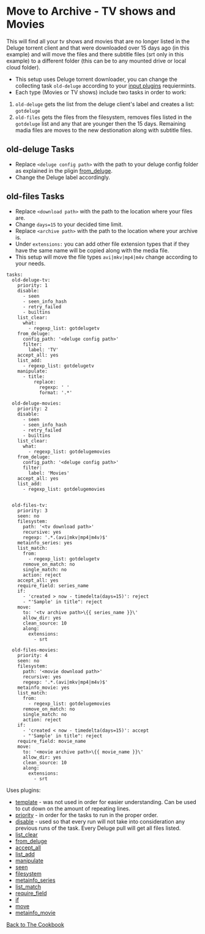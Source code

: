 # Move to Archive - TV shows and Movies
This will find all your tv shows and movies that are no longer listed in the Deluge torrent client and that were downloaded over 15 days ago (in this example) and will move the files and there subtitle files (srt only in this example) to a different folder (this can be to any mounted drive or local cloud folder).
  * This setup uses Deluge torrent downloader, you can change the collecting task `old-deluge` according to your [input plugins](/Plugins#input) requiermints.
  * Each type (Movies or TV shows) include two tasks in order to work:
  1. `old-deluge` gets the list from the deluge client's label and creates a list: `gotdeluge`
  2. `old-files` gets the files from the filesystem, removes files listed in the `gotdeluge` list and any that are younger then the 15 days. Remaining madia files are moves to the new destionation along with subtitle files.
##  old-deluge Tasks
  * Replace `<deluge config path>` with the path to your deluge config folder as explained in the pligin [from_deluge](/Plugins/from_deluge).
  * Change the Deluge label accordingly.
## old-files Tasks
  * Replace `<download path>` with the path to the location where your files are.
  * Change `days=15` to your decided time limit.
  * Replace `<archive path>` with the path to the location where your archive is.
  * Under `extensions:` you can add other file extension types that if they have the same name will be copied along with the media file.
  * This setup will move the file types `avi|mkv|mp4|m4v` change according to your needs.
```
tasks:
  old-deluge-tv:
    priority: 1
    disable:
      - seen
      - seen_info_hash
      - retry_failed
      - builtins
    list_clear:
      what:
        - regexp_list: gotdelugetv
    from_deluge:
      config_path: '<deluge config path>'
      filter:
        label: 'TV'
    accept_all: yes
    list_add:
      - regexp_list: gotdelugetv
    manipulate:
      - title:
          replace:
            regexp: ' '
            format: '.*'

  old-deluge-movies:
    priority: 2
    disable:
      - seen
      - seen_info_hash
      - retry_failed
      - builtins
    list_clear:
      what:
        - regexp_list: gotdelugemovies
    from_deluge:
      config_path: '<deluge config path>'
      filter:
        label: 'Movies'
    accept_all: yes
    list_add:
      - regexp_list: gotdelugemovies

       
  old-files-tv:
    priority: 3
    seen: no
    filesystem:
      path: '<tv download path>'
      recursive: yes
      regexp: '.*.(avi|mkv|mp4|m4v)$'
    metainfo_series: yes
    list_match:
      from:
        - regexp_list: gotdelugetv
      remove_on_match: no
      single_match: no
      action: reject
    accept_all: yes
    require_field: series_name
    if:
      - 'created > now - timedelta(days=15)': reject
      - "'Sample' in title": reject
    move:
      to: '<tv archive path>\{{ series_name }}\'
      allow_dir: yes
      clean_source: 10
      along:
        extensions:
          - srt
                
  old-files-movies:
    priority: 4
    seen: no
    filesystem:
      path: '<movie download path>'
      recursive: yes
      regexp: '.*.(avi|mkv|mp4|m4v)$'
    metainfo_movie: yes
    list_match:
      from:
        - regexp_list: gotdelugemovies
      remove_on_match: no
      single_match: no
      action: reject
    if:
      - 'created < now - timedelta(days=15)': accept
      - "'Sample' in title": reject
    require_field: movie_name
    move:
      to: '<movie archive path>\{{ movie_name }}\'
      allow_dir: yes
      clean_source: 10
      along:
        extensions:
          - srt
```
Uses plugins:
  * [template](/Plugins/template) - was not used in order for easier understanding. Can be used to cut down on the amount of repeating lines.
  * [priority](/Plugins/priority) - in order for the tasks to run in the  proper order.
  * [disable](/Plugins/disable) - used so that every run will not take into consideration any previous runs of the task. Every Deluge pull will get all files listed.
  * [list_clear](/Plugins/List/list_clear) 
  * [from_deluge](/Plugins/from_deluge)
  * [accept_all](/Plugins/accept_all)
  * [list_add](/Plugins/List/list_add)
  * [manipulate](/Plugins/manipulate)
  * [seen](/Plugins/seen)
  * [filesystem](/Plugins/filesystem)
  * [metainfo_series](/Plugins/metainfo_series)
  * [list_match](/Plugins/List/list_match)
  * [require_field](/Plugins/require_field)
  * [if](/Plugins/if)
  * [move](/Plugins/move)
  * [metainfo_movie](/Plugins/metainfo_movie)

[Back to The Cookbook](/Cookbook)